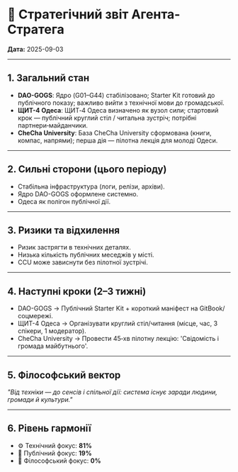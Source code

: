 ﻿# 📑 Стратегічний звіт Агента-Стратега
**Дата:** 2025-09-03

---

## 1. Загальний стан
- **DAO-GOGS**: Ядро (G01–G44) стабілізовано; Starter Kit готовий до публічного показу; важливо вийти з технічної мови до громадської.
- **ЩИТ-4 Одеса**: ЩИТ‑4 Одеса визначено як вузол сили; стартовий крок — публічний круглий стіл / читальна зустріч; потрібні партнери‑майданчики.
- **CheCha University**: База CheCha University сформована (книги, компас, напрями); перша дія — пілотна лекція для молоді Одеси.

---

## 2. Сильні сторони (цього періоду)
- Стабільна інфраструктура (логи, релізи, архіви).
- Ядро DAO-GOGS оформлене системно.
- Одеса як полігон публічної дії.

---

## 3. Ризики та відхилення
- Ризик застрягти в технічних деталях.
- Низька кількість публічних меседжів у місті.
- CCU може зависнути без пілотної зустрічі.

---

## 4. Наступні кроки (2–3 тижні)
- DAO-GOGS → Публічний Starter Kit + короткий маніфест на GitBook/соцмережі.
- ЩИТ-4 Одеса → Організувати круглий стіл/читання (місце, час, 3 спікери, 1 модератор).
- CheCha University → Провести 45‑хв пілотну лекцію: 'Свідомість і громада майбутнього'.

---

## 5. Філософський вектор
*"Від техніки — до сенсів і спільної дії: система існує заради людини, громади й культури."*

---

## 6. Рівень гармонії
- ⚙️ Технічний фокус: **81%**
- 🎤 Публічний фокус: **19%**
- 🌌 Філософський фокус: **0%**

